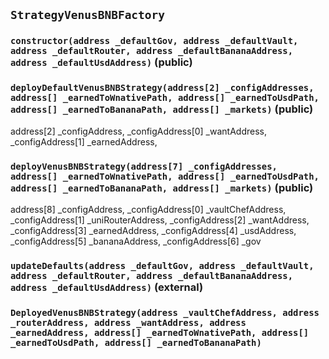 ## `StrategyVenusBNBFactory`






### `constructor(address _defaultGov, address _defaultVault, address _defaultRouter, address _defaultBananaAddress, address _defaultUsdAddress)` (public)





### `deployDefaultVenusBNBStrategy(address[2] _configAddresses, address[] _earnedToWnativePath, address[] _earnedToUsdPath, address[] _earnedToBananaPath, address[] _markets)` (public)

address[2] _configAddress,
    _configAddress[0] _wantAddress,
    _configAddress[1] _earnedAddress,



### `deployVenusBNBStrategy(address[7] _configAddresses, address[] _earnedToWnativePath, address[] _earnedToUsdPath, address[] _earnedToBananaPath, address[] _markets)` (public)

address[8] _configAddress,
    _configAddress[0] _vaultChefAddress,
    _configAddress[1] _uniRouterAddress,
    _configAddress[2] _wantAddress,
    _configAddress[3]  _earnedAddress,
    _configAddress[4]  _usdAddress,
    _configAddress[5]  _bananaAddress,
    _configAddress[6]  _gov



### `updateDefaults(address _defaultGov, address _defaultVault, address _defaultRouter, address _defaultBananaAddress, address _defaultUsdAddress)` (external)






### `DeployedVenusBNBStrategy(address _vaultChefAddress, address _routerAddress, address _wantAddress, address _earnedAddress, address[] _earnedToWnativePath, address[] _earnedToUsdPath, address[] _earnedToBananaPath)`





